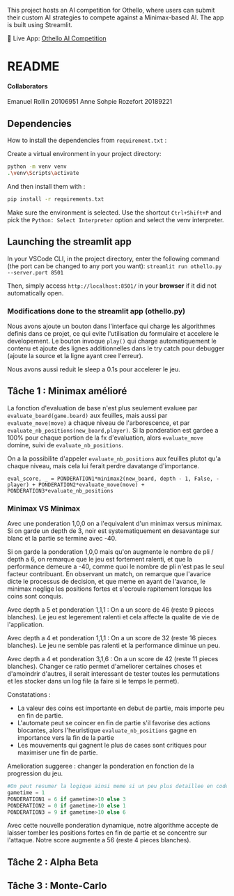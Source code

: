 This project hosts an AI competition for Othello, where users can submit their custom AI strategies to compete against a Minimax-based AI. The app is built using Streamlit.


🔗 Live App: [Othello AI Competition](https://othelloift3335.streamlit.app/)



# README 

#### Collaborators
Emanuel Rollin 20106951
Anne Sohpie Rozefort 20189221

## Dependencies
How to install the dependencies from `requirement.txt` :

Create a virtual environment in your project directory:
```bash
python -m venv venv
.\venv\Scripts\activate
```

And then install them with :
```bash
pip install -r requirements.txt
```

Make sure the environment is selected. Use the shortcut `Ctrl+Shift+P` and pick the `Python: Select Interpreter` option and select the venv interpreter.



## Launching the streamlit app

In your VSCode CLI, in the project directory, enter the following command (the port can be changed to any port you want):
`streamlit run othello.py --server.port 8501`

Then, simply access `http://localhost:8501/` in your **browser** if it did not automatically open.

### Modifications done to the streamlit app (othello.py)
Nous avons ajoute un bouton dans l'interface qui charge les algorithmes definis dans ce projet, ce qui evite l'utilisation du formulaire et accelere le developement. Le bouton invoque `play()` qui charge automatiquement le contenu et ajoute des lignes additionnelles dans le try catch pour debugger (ajoute la source et la ligne ayant cree l'erreur).

Nous avons aussi reduit le sleep a 0.1s pour accelerer le jeu.




## Tâche 1 : Minimax amélioré 
La fonction d'evaluation de base n'est plus seulement evaluee par `evaluate_board(game.board)` aux feuilles, mais aussi par `evaluate_move(move)` a chaque niveau de l'arborescence, et par `evaluate_nb_positions(new_board,player)`. Si la ponderation est gardee a 100% pour chaque portion de la fx d'evaluation, alors `evaluate_move` domine, suivi de `evaluate_nb_positions`. 


On a la possibilite d'appeler `evaluate_nb_positions` aux feuilles plutot qu'a chaque niveau, mais cela lui ferait perdre davatange d'importance.


`eval_score, _ = PONDERATION1*minimax2(new_board, depth - 1, False, -player) + PONDERATION2*evaluate_move(move) + PONDERATION3*evaluate_nb_positions`


### Minimax VS Minimax

Avec une ponderation 1,0,0 on a l'equivalent d'un minimax versus minimax. Si on garde un depth de 3, noir est systematiquement en desavantage sur blanc et la partie se termine avec -40.

Si on garde la ponderation 1,0,0 mais qu'on augmente le nombre de pli / depth a 6, on remarque que le jeu est fortement ralenti, et que la performance demeure a -40, comme quoi le nombre de pli n'est pas le seul facteur contribuant. En observant un match, on remarque que l'avarice dicte le processus de decision, et que meme en ayant de l'avance, le minimax neglige les positions fortes et s'ecroule rapitement lorsque les coins sont conquis.

Avec depth a 5 et ponderation 1,1,1 : On a un score de 46 (reste 9 pieces blanches). Le jeu est legerement ralenti et cela affecte la qualite de vie de l'application.

Avec depth a 4 et ponderation 1,1,1 : On a un score de 32 (reste 16 pieces blanches). Le jeu ne semble pas ralenti et la performance diminue un peu.

Avec depth a 4 et ponderation 3,1,6 : On a un score de 42 (reste 11 pieces blanches). Changer ce ratio permet d'ameliorer certaines choses et d'amoindrir d'autres, il serait interessant de tester toutes les permutations et les stocker dans un log file (a faire si le temps le permet).

Constatations : 
- La valeur des coins est importante en debut de partie, mais importe peu en fin de partie. 
- L'automate peut se coincer en fin de partie s'il favorise des actions blocantes, alors l'heuristique `evaluate_nb_positions` gagne en importance vers la fin de la partie
- Les mouvements qui gagnent le plus de cases sont critiques pour maximiser une fin de partie.

Amelioration suggeree : changer la ponderation en fonction de la progression du jeu.

```python
#On peut resumer la logique ainsi meme si un peu plus detaillee en code:
gametime = 1
PONDERATION1 = 6 if gametime>10 else 3
PONDERATION2 = 0 if gametime>10 else 1
PONDERATION3 = 9 if gametime>10 else 6
```

Avec cette nouvelle ponderation dynamique, notre algorithme accepte de laisser tomber les positions fortes en fin de partie et se concentre sur l'attaque. Notre score augmente a 56 (reste 4 pieces blanches).

## Tâche 2 : Alpha Beta

## Tâche 3 : Monte-Carlo